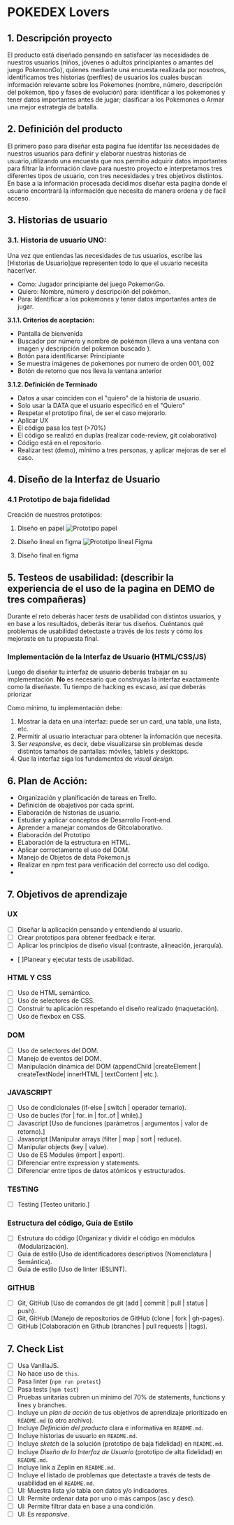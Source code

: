 # POKEDEX Lovers

## 1. Descripción proyecto

El producto está diseñado pensando en satisfacer las necesidades de nuestros usuarios (niños, jóvenes o adultos principiantes o amantes del juego PokemonGo), quienes mediante una encuesta realizada por nosotros, identificamos tres historias (perfiles) de usuarios los cuales buscan
información relevante sobre los Pokemones (nombre, número, descripción del pokemon, tipo y fases de evolución) para: identificar a los pokemones y tener datos importantes antes de jugar; clasificar a los Pokemones o Armar una mejor estrategia de batalla.


## 2. Definición del producto

 El primero paso para diseñar esta pagina fue identifar las necesidades de nuestros usuarios para definir y elaborar nuestras historias de usuario,utilizando una encuesta que nos permitio adquirir datos importantes para filtrar la información clave para nuestro proyecto e interpretamos tres diferentes tipos de usuario, con tres necesidades y tres objetivos distintos. En base a la información procesada decidimos diseñar esta pagina donde el usuario encontrará la información que necesita de manera ordena y de facil acceso.

## 3. Historias de usuario
### 3.1. Historia de usuario UNO:

Una vez que entiendas las necesidades de tus usuarios, escribe las [Historias de Usuario]que representen todo lo que el usuario necesita hacer/ver.
* Como: Jugador principiante del juego PokemonGo.
* Quiero: Nombre, número y descripción del pokémon.
* Para: Identificar a los pokemones y tener datos importantes antes de jugar.

**3.1.1. Criterios de aceptación:**

- Pantalla de bienvenida
- Buscador por número y nombre de pokémon (lleva a una ventana con imagen y descripción del pokemon buscado ).
- Botón para identificarse: Principiante
- Se muestra imágenes de pokemones por numero de orden 001, 002
- Botón de retorno que nos lleva la ventana anterior

**3.1.2. Definición de Terminado**
- Datos a usar coinciden con el "quiero" de la historia de usuario.
- Solo usar la DATA que el usuario especificó en el "Quiero"
- Respetar el prototipo final, de ser el caso mejorarlo.
- Aplicar UX
- El código pasa los test (>70%)
- El código se realizó en duplas (realizar code-review, git colaborativo)
- Código está en el repositorio
- Realizar test (demo), mínimo a tres personas, y aplicar mejoras de ser el caso.


## 4. Diseño de la Interfaz de Usuario

### 4.1 Prototipo de baja fidelidad

Creación de nuestros prototipos:
1. Diseño en papel
 ![Prototipo papel](/pic/prototipopapel.jpg)

2. Diseño lineal en figma
![Prototipo lineal Figma](/pic/PrototipoLinealFigma.JPG)

1. Diseño final en figma


## 5. Testeos de usabilidad: (describir la experiencia de el uso de la pagina en DEMO de tres compañeras)

Durante el reto deberás hacer _tests_ de usabilidad con distintos usuarios, y
en base a los resultados, deberás iterar tus diseños. Cuéntanos
qué problemas de usabilidad detectaste a través de los _tests_ y cómo los
mejoraste en tu propuesta final.

### Implementación de la Interfaz de Usuario (HTML/CSS/JS)

Luego de diseñar tu interfaz de usuario deberás trabajar en su implementación.
**No** es necesario que construyas la interfaz exactamente como la diseñaste.
Tu tiempo de hacking es escaso, así que deberás priorizar

Como mínimo, tu implementación debe:

1. Mostrar la data en una interfaz: puede ser un card, una tabla, una lista,
   etc.
2. Permitir al usuario interactuar para obtener la infomación que necesita.
3. Ser _responsive_, es decir, debe visualizarse sin problemas desde distintos
   tamaños de pantallas: móviles, tablets y desktops.
4. Que la interfaz siga los fundamentos de _visual design_.
## 6. Plan de Acción:
 - Organización y planificación de tareas en Trello.
 - Definición de obajetivos por cada sprint.
 - Elaboración de historias de usuario.
 - Estudiar y aplicar conceptos de Desarrollo Front-end.
 - Aprender a manejar comandos de Gitcolaborativo.
 - Elaboración del Prototipo
 - ELaboración de la estructura en HTML.
 - Aplicar correctamente el uso del DOM.
 - Manejo de Objetos de data Pokemon.js
 - Realizar en npm test para verificación del correcto uso del codigo.
 - 
## 7. Objetivos de aprendizaje
### UX 
* [ ] Diseñar la aplicación pensando y entendiendo al usuario.
* [ ] Crear prototipos para obtener feedback e iterar.
* [ ] Aplicar los principios de diseño visual (contraste, alineación, jerarquía).
* [ ]Planear y ejecutar tests de usabilidad.

### HTML Y CSS

* [ ] Uso de HTML semántico.
* [ ] Uso de selectores de CSS.
* [ ] Construir tu aplicación respetando el diseño realizado (maquetación).
* [ ] Uso de flexbox en CSS.

### DOM

* [ ] Uso de selectores del DOM.
* [ ] Manejo de eventos del DOM.
* [ ] Manipulación dinámica del DOM (appendChild |createElement | createTextNode| innerHTML | textContent | etc.).
  
### JAVASCRIPT

* [ ] Uso de condicionales (if-else | switch | operador ternario).
* [ ] Uso de bucles (for | for..in | for..of | while).]
* [ ] Javascript [Uso de funciones (parámetros | argumentos | valor de retorno).]
* [ ] Javascript [Manipular arrays (filter | map | sort | reduce).
* [ ] Manipular objects (key | value).
* [ ] Uso de ES Modules (import | export).
* [ ] Diferenciar entre expression y statements.
* [ ] Diferenciar entre tipos de datos atómicos y estructurados.

### TESTING

* [ ] Testing [Testeo unitario.]

### Estructura del código, Guía de Estilo

* [ ]  Estrutura do código [Organizar y dividir el código en módulos (Modularización).
* [ ] Guia de estilo [Uso de identificadores descriptivos (Nomenclatura | Semántica).
* [ ] Guia de estilo [Uso de linter (ESLINT).

### GITHUB

* [ ] Git, GitHub [Uso de comandos de git (add | commit | pull | status | push).
* [ ] Git, GitHub [Manejo de repositorios de GitHub (clone | fork | gh-pages).
* [ ] GitHub [Colaboración en Github (branches | pull requests | |tags).

## 7. Check List

* [ ] Usa VanillaJS.
* [ ] No hace uso de `this`.
* [ ] Pasa linter (`npm run pretest`)
* [ ] Pasa tests (`npm test`)
* [ ] Pruebas unitarias cubren un mínimo del 70% de statements, functions y
  lines y branches.
* [ ] Incluye un _plan de acción_ de tus objetivos de aprendizaje prioritizado en `README.md` (o otro archivo).
* [ ] Incluye _Definición del producto_ clara e informativa en `README.md`.
* [ ] Incluye historias de usuario en `README.md`.
* [ ] Incluye _sketch_ de la solución (prototipo de baja fidelidad) en
  `README.md`.
* [ ] Incluye _Diseño de la Interfaz de Usuario_ (prototipo de alta fidelidad)
  en `README.md`.
* [ ] Incluye link a Zeplin en `README.md`.
* [ ] Incluye el listado de problemas que detectaste a través de tests de
  usabilidad en el `README.md`.
* [ ] UI: Muestra lista y/o tabla con datos y/o indicadores.
* [ ] UI: Permite ordenar data por uno o más campos (asc y desc).
* [ ] UI: Permite filtrar data en base a una condición.
* [ ] UI: Es _responsive_.
